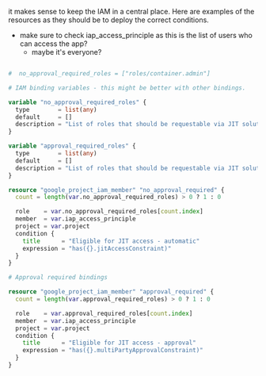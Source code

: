 it makes sense to keep the IAM in a central place. 
Here are examples of the resources as they should be to deploy the correct conditions. 

- make sure to check iap_access_principle as this is the list of users who can access the app?
  - maybe it's everyone? 

```terraform

#  no_approval_required_roles = ["roles/container.admin"]

# IAM binding variables - this might be better with other bindings.

variable "no_approval_required_roles" {
  type        = list(any)
  default     = []
  description = "List of roles that should be requestable via JIT solution"
}

variable "approval_required_roles" {
  type        = list(any)
  default     = []
  description = "List of roles that should be requestable via JIT solution"
}

```



```terraform
resource "google_project_iam_member" "no_approval_required" {
  count = length(var.no_approval_required_roles) > 0 ? 1 : 0

  role    = var.no_approval_required_roles[count.index]
  member  = var.iap_access_principle
  project = var.project
  condition {
    title      = "Eligible for JIT access - automatic"
    expression = "has({}.jitAccessConstraint)"
  }
}

# Approval required bindings

resource "google_project_iam_member" "approval_required" {
  count = length(var.approval_required_roles) > 0 ? 1 : 0

  role    = var.approval_required_roles[count.index]
  member  = var.iap_access_principle
  project = var.project
  condition {
    title      = "Eligible for JIT access - approval"
    expression = "has({}.multiPartyApprovalConstraint)"
  }
}

```